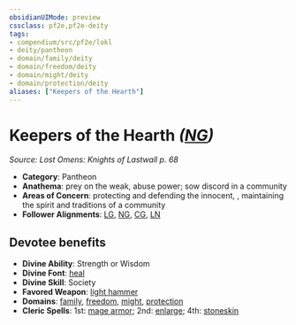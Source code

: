 ```yaml
---
obsidianUIMode: preview
cssclass: pf2e,pf2e-deity
tags:
- compendium/src/pf2e/lokl
- deity/pantheon
- domain/family/deity
- domain/freedom/deity
- domain/might/deity
- domain/protection/deity
aliases: ["Keepers of the Hearth"]
---
```

# Keepers of the Hearth *([NG](../../../rules/traits/neutral-good-b1.md))*  
*Source: Lost Omens: Knights of Lastwall p. 68*  

- **Category**: Pantheon
- **Anathema**: prey on the weak, abuse power; sow discord in a community
- **Areas of Concern**: protecting and defending the innocent, , maintaining the spirit and traditions of a community
- **Follower Alignments**: [LG](../../../rules/traits/lawful-goo-b1.md), [NG](../../../rules/traits/neutral-good-b1.md), [CG](../../../rules/traits/chaotic-good-b1.md), [LN](../../../rules/traits/lawful-neutral-b1.md)

## Devotee benefits

- **Divine Ability**: Strength or Wisdom
- **Divine Font**: [heal](../../spells/heal.md)
- **Divine Skill**: Society
- **Favored Weapon**: [light hammer](../../equipment/items/light-hammer.md)
- **Domains**: [family](../domains.md#Family), [freedom](../domains.md#Freedom), [might](../domains.md#Might), [protection](../domains.md#Protection)
- **Cleric Spells**: 1st: [mage armor](../../spells/mage-armor.md); 2nd: [enlarge](../../spells/enlarge.md); 4th: [stoneskin](../../spells/stoneskin.md)